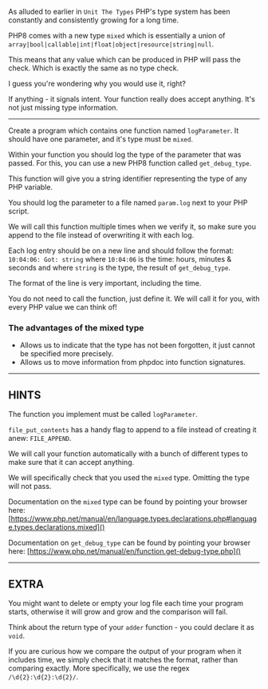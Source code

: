 As alluded to earlier in `Unit The Types` PHP's type system has been constantly and consistently growing for a long time.

PHP8 comes with a new type `mixed` which is essentially a union of `array|bool|callable|int|float|object|resource|string|null`. 

This means that any value which can be produced in PHP will pass the check. Which is exactly the same as no type check.

I guess you're wondering why you would use it, right?

If anything - it signals intent. Your function really does accept anything. It's not just missing type information.

----------------------------------------------------------------------
Create a program which contains one function named `logParameter`. It should have one parameter, and it's type must be `mixed`.

Within your function you should log the type of the parameter that was passed. For this, you can use a new PHP8 function called `get_debug_type`.

This function will give you a string identifier representing the type of any PHP variable.

You should log the parameter to a file named `param.log` next to your PHP script.

We will call this function multiple times when we verify it, so make sure you append to the file instead of overwriting it with each log.

Each log entry should be on a new line and should follow the format: `10:04:06: Got: string` where `10:04:06` is the time: hours, minutes & seconds and where `string` is the type, the result of `get_debug_type`.

The format of the line is very important, including the time.

You do not need to call the function, just define it. We will call it for you, with every PHP value we can think of!

### The advantages of the mixed type

* Allows us to indicate that the type has not been forgotten, it just cannot be specified more precisely.
* Allows us to move information from phpdoc into function signatures.
----------------------------------------------------------------------
## HINTS

The function you implement must be called `logParameter`.

`file_put_contents` has a handy flag to append to a file instead of creating it anew: `FILE_APPEND`.

We will call your function automatically with a bunch of different types to make sure that it can accept anything.

We will specifically check that you used the `mixed` type. Omitting the type will not pass.

Documentation on the `mixed` type can be found by pointing your browser here:
[https://www.php.net/manual/en/language.types.declarations.php#language.types.declarations.mixed]()

Documentation on `get_debug_type` can be found by pointing your browser here:
[https://www.php.net/manual/en/function.get-debug-type.php]()

----------------------------------------------------------------------
## EXTRA

You might want to delete or empty your log file each time your program starts, otherwise it will grow and grow and the comparison will fail.

Think about the return type of your `adder` function - you could declare it as `void`.

If you are curious how we compare the output of your program when it includes time, we simply check that it matches the format, rather than comparing exactly. More specifically, we use the regex `/\d{2}:\d{2}:\d{2}/`.
